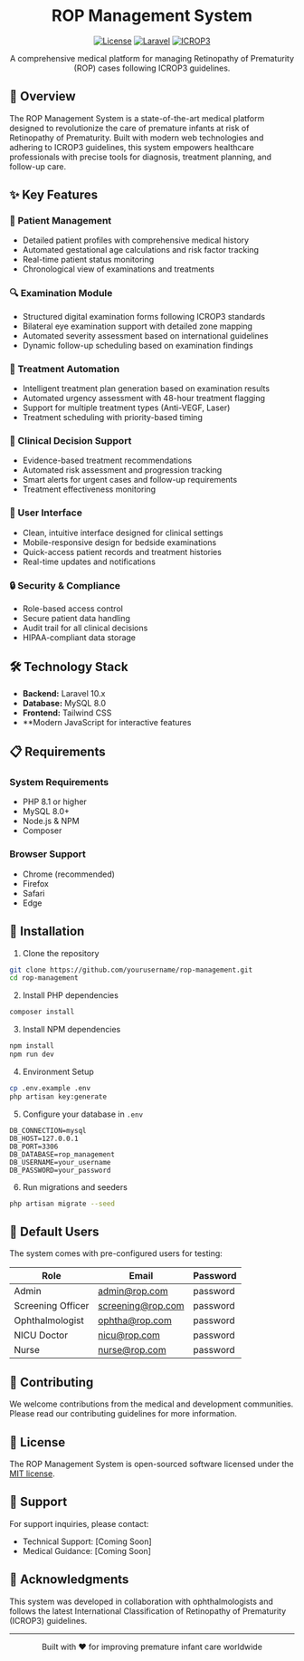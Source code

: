 <div align="center">

# ROP Management System

[![License](https://img.shields.io/badge/license-MIT-blue.svg)](LICENSE)
[![Laravel](https://img.shields.io/badge/Laravel-10.x-red.svg)](https://laravel.com)
[![ICROP3](https://img.shields.io/badge/Standard-ICROP3-green.svg)](https://www.medscinet.com/ROP/uploads/ICROP3%20-%20Ophthalmology%202021.pdf)

A comprehensive medical platform for managing Retinopathy of Prematurity (ROP) cases following ICROP3 guidelines.

</div>

## 🌟 Overview

The ROP Management System is a state-of-the-art medical platform designed to revolutionize the care of premature infants at risk of Retinopathy of Prematurity. Built with modern web technologies and adhering to ICROP3 guidelines, this system empowers healthcare professionals with precise tools for diagnosis, treatment planning, and follow-up care.

## ✨ Key Features

### 👥 Patient Management
- Detailed patient profiles with comprehensive medical history
- Automated gestational age calculations and risk factor tracking
- Real-time patient status monitoring
- Chronological view of examinations and treatments

### 🔍 Examination Module
- Structured digital examination forms following ICROP3 standards
- Bilateral eye examination support with detailed zone mapping
- Automated severity assessment based on international guidelines
- Dynamic follow-up scheduling based on examination findings

### 💉 Treatment Automation
- Intelligent treatment plan generation based on examination results
- Automated urgency assessment with 48-hour treatment flagging
- Support for multiple treatment types (Anti-VEGF, Laser)
- Treatment scheduling with priority-based timing

### 🤖 Clinical Decision Support
- Evidence-based treatment recommendations
- Automated risk assessment and progression tracking
- Smart alerts for urgent cases and follow-up requirements
- Treatment effectiveness monitoring

### 🎨 User Interface
- Clean, intuitive interface designed for clinical settings
- Mobile-responsive design for bedside examinations
- Quick-access patient records and treatment histories
- Real-time updates and notifications

### 🔒 Security & Compliance
- Role-based access control
- Secure patient data handling
- Audit trail for all clinical decisions
- HIPAA-compliant data storage

## 🛠️ Technology Stack
- **Backend:** Laravel 10.x
- **Database:** MySQL 8.0
- **Frontend:** Tailwind CSS
- **Modern JavaScript for interactive features

## 📋 Requirements

### System Requirements
- PHP 8.1 or higher
- MySQL 8.0+
- Node.js & NPM
- Composer

### Browser Support
- Chrome (recommended)
- Firefox
- Safari
- Edge

## 🚀 Installation

1. Clone the repository
```bash
git clone https://github.com/yourusername/rop-management.git
cd rop-management
```

2. Install PHP dependencies
```bash
composer install
```

3. Install NPM dependencies
```bash
npm install
npm run dev
```

4. Environment Setup
```bash
cp .env.example .env
php artisan key:generate
```

5. Configure your database in `.env`
```env
DB_CONNECTION=mysql
DB_HOST=127.0.0.1
DB_PORT=3306
DB_DATABASE=rop_management
DB_USERNAME=your_username
DB_PASSWORD=your_password
```

6. Run migrations and seeders
```bash
php artisan migrate --seed
```

## 👥 Default Users

The system comes with pre-configured users for testing:

| Role | Email | Password |
|------|--------|----------|
| Admin | admin@rop.com | password |
| Screening Officer | screening@rop.com | password |
| Ophthalmologist | ophtha@rop.com | password |
| NICU Doctor | nicu@rop.com | password |
| Nurse | nurse@rop.com | password |

## 🤝 Contributing

We welcome contributions from the medical and development communities. Please read our contributing guidelines for more information.

## 📜 License

The ROP Management System is open-sourced software licensed under the [MIT license](https://opensource.org/licenses/MIT).

## 💬 Support

For support inquiries, please contact:
- Technical Support: [Coming Soon]
- Medical Guidance: [Coming Soon]

## 🙏 Acknowledgments

This system was developed in collaboration with ophthalmologists and follows the latest International Classification of Retinopathy of Prematurity (ICROP3) guidelines.

---

<div align="center">
Built with ❤️ for improving premature infant care worldwide
</div>
